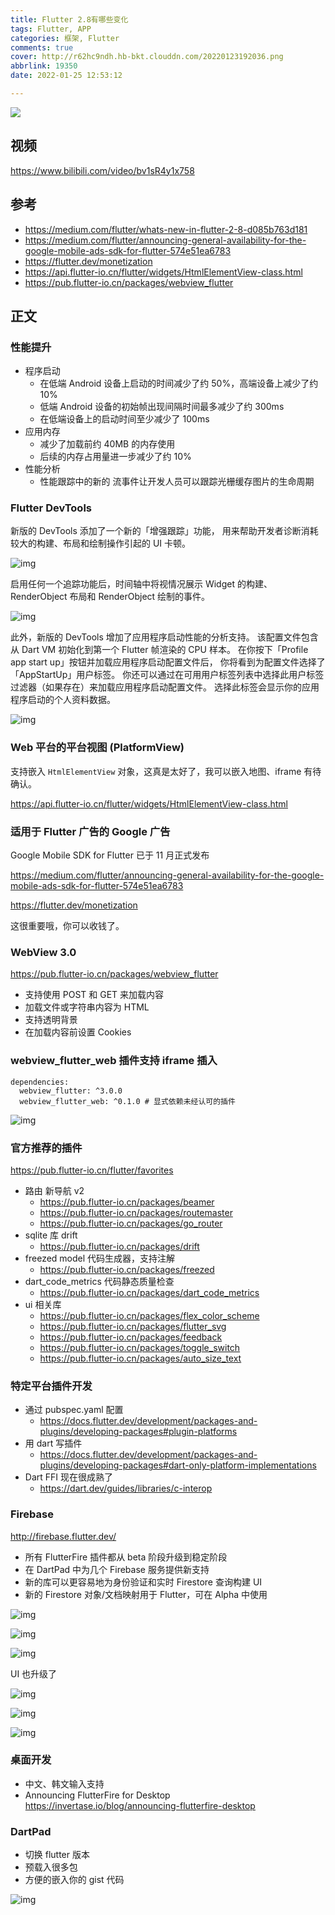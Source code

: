 ```yaml
---
title: Flutter 2.8有哪些变化
tags: Flutter, APP
categories: 框架, Flutter
comments: true
cover: http://r62hc9ndh.hb-bkt.clouddn.com/20220123192036.png
abbrlink: 19350
date: 2022-01-25 12:53:12

---
```


![](http://r62hc9ndh.hb-bkt.clouddn.com/20220123192036.png)

## 视频

https://www.bilibili.com/video/bv1sR4y1x758

## 参考

- https://medium.com/flutter/whats-new-in-flutter-2-8-d085b763d181
- https://medium.com/flutter/announcing-general-availability-for-the-google-mobile-ads-sdk-for-flutter-574e51ea6783
- https://flutter.dev/monetization
- https://api.flutter-io.cn/flutter/widgets/HtmlElementView-class.html
- https://pub.flutter-io.cn/packages/webview_flutter

## 正文

### 性能提升

- 程序启动
  - 在低端 Android 设备上启动的时间减少了约 50%，高端设备上减少了约 10%
  - 低端 Android 设备的初始帧出现间隔时间最多减少了约 300ms
  - 在低端设备上的启动时间至少减少了 100ms
- 应用内存
  - 减少了加载前约 40MB 的内存使用
  - 后续的内存占用量进一步减少了约 10%
- 性能分析
  - 性能跟踪中的新的 流事件让开发人员可以跟踪光栅缓存图片的生命周期

### Flutter DevTools

新版的 DevTools 添加了一个新的「增强跟踪」功能， 用来帮助开发者诊断消耗较大的构建、布局和绘制操作引起的 UI 卡顿。

![img](https://ducafecat.tech/2021/12/14/flutter-daily/flutter-2-8-news/2021-12-14-07-12-52.png)

启用任何一个追踪功能后，时间轴中将视情况展示 Widget 的构建、RenderObject 布局和 RenderObject 绘制的事件。

![img](https://ducafecat.tech/2021/12/14/flutter-daily/flutter-2-8-news/2021-12-14-07-13-07.png)

此外，新版的 DevTools 增加了应用程序启动性能的分析支持。 该配置文件包含从 Dart VM 初始化到第一个 Flutter 帧渲染的 CPU 样本。 在你按下「Profile app start up」按钮并加载应用程序启动配置文件后， 你将看到为配置文件选择了「AppStartUp」用户标签。 你还可以通过在可用用户标签列表中选择此用户标签过滤器（如果存在）来加载应用程序启动配置文件。 选择此标签会显示你的应用程序启动的个人资料数据。

![img](https://ducafecat.tech/2021/12/14/flutter-daily/flutter-2-8-news/2021-12-14-07-13-30.png)

### Web 平台的平台视图 (PlatformView)

支持嵌入 `HtmlElementView` 对象，这真是太好了，我可以嵌入地图、iframe 有待确认。

https://api.flutter-io.cn/flutter/widgets/HtmlElementView-class.html

### 适用于 Flutter 广告的 Google 广告

Google Mobile SDK for Flutter 已于 11 月正式发布

https://medium.com/flutter/announcing-general-availability-for-the-google-mobile-ads-sdk-for-flutter-574e51ea6783

https://flutter.dev/monetization

这很重要哦，你可以收钱了。

### WebView 3.0

https://pub.flutter-io.cn/packages/webview_flutter

- 支持使用 POST 和 GET 来加载内容
- 加载文件或字符串内容为 HTML
- 支持透明背景
- 在加载内容前设置 Cookies

### webview_flutter_web 插件支持 iframe 插入

```
dependencies:
  webview_flutter: ^3.0.0
  webview_flutter_web: ^0.1.0 # 显式依赖未经认可的插件
```

![img](https://ducafecat.tech/2021/12/14/flutter-daily/flutter-2-8-news/2021-12-14-07-22-19.png)

### 官方推荐的插件

https://pub.flutter-io.cn/flutter/favorites

- 路由 新导航 v2
  - https://pub.flutter-io.cn/packages/beamer
  - https://pub.flutter-io.cn/packages/routemaster
  - https://pub.flutter-io.cn/packages/go_router
- sqlite 库 drift
  - https://pub.flutter-io.cn/packages/drift
- freezed model 代码生成器，支持注解
  - https://pub.flutter-io.cn/packages/freezed
- dart_code_metrics 代码静态质量检查
  - https://pub.flutter-io.cn/packages/dart_code_metrics
- ui 相关库
  - https://pub.flutter-io.cn/packages/flex_color_scheme
  - https://pub.flutter-io.cn/packages/flutter_svg
  - https://pub.flutter-io.cn/packages/feedback
  - https://pub.flutter-io.cn/packages/toggle_switch
  - https://pub.flutter-io.cn/packages/auto_size_text

### 特定平台插件开发

- 通过 pubspec.yaml 配置
  - https://docs.flutter.dev/development/packages-and-plugins/developing-packages#plugin-platforms
- 用 dart 写插件
  - https://docs.flutter.dev/development/packages-and-plugins/developing-packages#dart-only-platform-implementations
- Dart FFI 现在很成熟了
  - https://dart.dev/guides/libraries/c-interop

### Firebase

http://firebase.flutter.dev/

- 所有 FlutterFire 插件都从 beta 阶段升级到稳定阶段
- 在 DartPad 中为几个 Firebase 服务提供新支持
- 新的库可以更容易地为身份验证和实时 Firestore 查询构建 UI
- 新的 Firestore 对象/文档映射用于 Flutter，可在 Alpha 中使用

![img](https://ducafecat.tech/2021/12/14/flutter-daily/flutter-2-8-news/2021-12-14-08-51-20.png)

![img](https://ducafecat.tech/2021/12/14/flutter-daily/flutter-2-8-news/2021-12-14-08-52-55.png)

![img](https://ducafecat.tech/2021/12/14/flutter-daily/flutter-2-8-news/2021-12-14-08-53-07.png)

UI 也升级了

![img](https://ducafecat.tech/2021/12/14/flutter-daily/flutter-2-8-news/2021-12-14-08-53-23.png)

![img](https://ducafecat.tech/2021/12/14/flutter-daily/flutter-2-8-news/2021-12-14-08-53-35.png)

![img](https://ducafecat.tech/2021/12/14/flutter-daily/flutter-2-8-news/2021-12-14-08-53-46.png)

### 桌面开发

- 中文、韩文输入支持
- Announcing FlutterFire for Desktop
  https://invertase.io/blog/announcing-flutterfire-desktop

### DartPad

- 切换 flutter 版本
- 预载入很多包
- 方便的嵌入你的 gist 代码

![img](https://ducafecat.tech/2021/12/14/flutter-daily/flutter-2-8-news/2021-12-14-08-56-24.png)